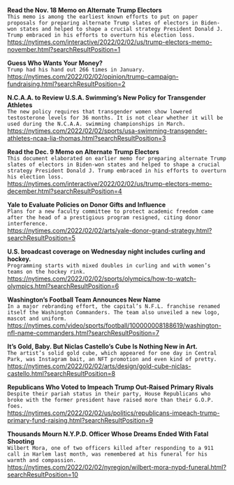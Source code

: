 **Read the Nov. 18 Memo on Alternate Trump Electors**\
`This memo is among the earliest known efforts to put on paper proposals for preparing alternate Trump slates of electors in Biden-won states and helped to shape a crucial strategy President Donald J. Trump embraced in his efforts to overturn his election loss.`\
https://nytimes.com/interactive/2022/02/02/us/trump-electors-memo-november.html?searchResultPosition=1

**Guess Who Wants Your Money?**\
`Trump had his hand out 266 times in January.`\
https://nytimes.com/2022/02/02/opinion/trump-campaign-fundraising.html?searchResultPosition=2

**N.C.A.A. to Review U.S.A. Swimming’s New Policy for Transgender Athletes**\
`The new policy requires that transgender women show lowered testosterone levels for 36 months. It is not clear whether it will be used during the N.C.A.A. swimming championships in March.`\
https://nytimes.com/2022/02/02/sports/usa-swimming-transgender-athletes-ncaa-lia-thomas.html?searchResultPosition=3

**Read the Dec. 9 Memo on Alternate Trump Electors**\
`This document elaborated on earlier memo for preparing alternate Trump slates of electors in Biden-won states and helped to shape a crucial strategy President Donald J. Trump embraced in his efforts to overturn his election loss.`\
https://nytimes.com/interactive/2022/02/02/us/trump-electors-memo-december.html?searchResultPosition=4

**Yale to Evaluate Policies on Donor Gifts and Influence**\
`Plans for a new faculty committee to protect academic freedom came after the head of a prestigious program resigned, citing donor interference.`\
https://nytimes.com/2022/02/02/arts/yale-donor-grand-strategy.html?searchResultPosition=5

**U.S. broadcast coverage on Wednesday night includes curling and hockey.**\
`Programming starts with mixed doubles in curling and with women’s teams on the hockey rink.`\
https://nytimes.com/2022/02/02/sports/olympics/how-to-watch-olympics.html?searchResultPosition=6

**Washington’s Football Team Announces New Name**\
`In a major rebranding effort, the capital’s N.F.L. franchise renamed itself the Washington Commanders. The team also unveiled a new logo, mascot and uniform.`\
https://nytimes.com/video/sports/football/100000008188619/washington-nfl-name-commanders.html?searchResultPosition=7

**It’s Gold, Baby. But Niclas Castello’s Cube Is Nothing New in Art.**\
`The artist’s solid gold cube, which appeared for one day in Central Park, was Instagram bait, an NFT promotion and even kind of pretty.`\
https://nytimes.com/2022/02/02/arts/design/gold-cube-niclas-castello.html?searchResultPosition=8

**Republicans Who Voted to Impeach Trump Out-Raised Primary Rivals**\
`Despite their pariah status in their party, House Republicans who broke with the former president have raised more than their G.O.P. foes.`\
https://nytimes.com/2022/02/02/us/politics/republicans-impeach-trump-primary-fund-raising.html?searchResultPosition=9

**Thousands Mourn N.Y.P.D. Officer Whose Dreams Ended With Fatal Shooting**\
`Wilbert Mora, one of two officers killed after responding to a 911 call in Harlem last month, was remembered at his funeral for his warmth and compassion.`\
https://nytimes.com/2022/02/02/nyregion/wilbert-mora-nypd-funeral.html?searchResultPosition=10

